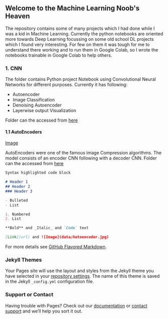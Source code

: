## Welcome to the Machine Learning Noob's Heaven

The repository contains some of many projects which I had done while I was a kid in Machine Learning. Currently the python notebooks are oriented more towards Deep Learning focussing on some old school DL projects which I found very interesting. For few on them it was tough for me to understand there working and to run them in Google Colab, so I wrote the notebooks trainable in Google Colab to help others.

### 1. CNN

The folder contains Python project Notebook using Convolutional Neural Networks for different purposes. Currently it has following:

* Autoencoder
* Image Classification
* Denoising Autoencoder
* Layerwise output Visualization

Folder can the accessed from [here](https://github.com/CodeLogist/ML-NewBie-s-Heaven/tree/master/CNN)

#### 1.1 AutoEncoders

[Image](data/Autoencoder.JPG)

AutoEncoders were one of the famous image Compression algorithms. The model consists of an encoder CNN following with a decoder CNN. Folder can the accessed from [here](https://github.com/CodeLogist/ML-NewBie-s-Heaven/tree/master/CNN/Autoencoder)



```markdown
Syntax highlighted code block

# Header 1
## Header 2
### Header 3

- Bulleted
- List

1. Numbered
2. List

**Bold** and _Italic_ and `Code` text

[Link](url) and ![Image](data/Autoencoder.jpg)
```

For more details see [GitHub Flavored Markdown](https://guides.github.com/features/mastering-markdown/).

### Jekyll Themes

Your Pages site will use the layout and styles from the Jekyll theme you have selected in your [repository settings](https://github.com/CodeLogist/ML-NewBie-s-Heaven/settings). The name of this theme is saved in the Jekyll `_config.yml` configuration file.

### Support or Contact

Having trouble with Pages? Check out our [documentation](https://help.github.com/categories/github-pages-basics/) or [contact support](https://github.com/contact) and we’ll help you sort it out.

